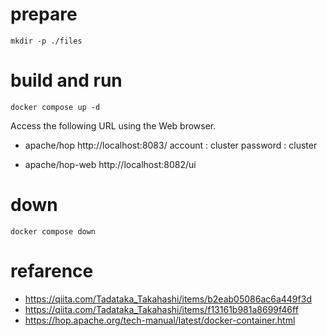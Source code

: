 # prepare
```
mkdir -p ./files
```

# build and run
```
docker compose up -d
```
Access the following URL using the Web browser.
* apache/hop
    http://localhost:8083/
    account  : cluster
    password : cluster

* apache/hop-web
    http://localhost:8082/ui

# down
```
docker compose down
```

# refarence
* https://qiita.com/Tadataka_Takahashi/items/b2eab05086ac6a449f3d
* https://qiita.com/Tadataka_Takahashi/items/f13161b981a8699f46ff
* https://hop.apache.org/tech-manual/latest/docker-container.html
